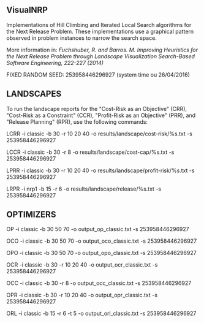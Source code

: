 ## VisualNRP

Implementations of Hill Climbing and Iterated Local Search algorithms for the Next Release Problem.
These implementations use a graphical pattern observed in problem instances to narrow the search space.

More information in:
<i>Fuchshuber, R. and Barros. M.
Improving Heuristics for the Next Release Problem through Landscape Visualization
Search-Based Software Engineering, 222-227 (2014)</i>

FIXED RANDOM SEED: 253958446296927 (system time ou 26/04/2016)


<h2>LANDSCAPES</h2>

To run the landscape reports for the "Cost-Risk as an Objective" (CRR), "Cost-Risk as a Constraint" (CCR), 
"Profit-Risk as an Objective" (PRR), and "Release Planning" (RPR), use the following commands:

LCRR -i classic -b 30 -r 10 20 40 -o results/landscape/cost-risk/%s.txt -s 253958446296927

LCCR -i classic -b 30 -r 8 -o results/landscape/cost-cap/%s.txt -s 253958446296927

LPRR -i classic -b 30 -r 10 20 40 -o results/landscape/profit-risk/%s.txt -s 253958446296927

LRPR -i nrp1 -b 15 -r 6 -o results/landscape/release/%s.txt -s 253958446296927


<h2>OPTIMIZERS</h2>

OP -i classic -b 30 50 70 -o output_op_classic.txt -s 253958446296927

OCO -i classic -b 30 50 70 -o output_oco_classic.txt -s 253958446296927

OPO -i classic -b 30 50 70 -o output_opo_classic.txt -s 253958446296927

OCR -i classic -b 30 -r 10 20 40 -o output_ocr_classic.txt -s 253958446296927

OCC -i classic -b 30 -r 8 -o output_occ_classic.txt -s 253958446296927

OPR -i classic -b 30 -r 10 20 40 -o output_opr_classic.txt -s 253958446296927

ORL -i classic -b 15 -r 6 -t 5 -o output_orl_classic.txt -s 253958446296927
